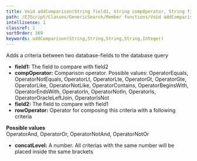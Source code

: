 ```yaml
---
title: Void addComparison(String field1, String compOperator, String field2, String rowOperator, Integer concatLevel)
path: /EJScript/Classes/GenericSearch/Member functions/Void addComparison(String field1, String compOperator, String field2, String rowOperator, Integer concatLevel)
intellisense: 1
classref: 1
sortOrder: 369
keywords: addComparison(String,String,String,String,Integer)
---
```



Adds a criteria between two database-fields to the database query




* **field1:** The field to compare with field2
* **compOperator:** Comparison operator. Possible values:
OperatorEquals, OperatorNotEquals, OperatorLt, OperatorLte, OperatorGt,
OperatorGte, OperatorLike, OperatorNotLike, OperatorContains,
OperatorBeginsWith, OperatorEndsWith, OperatorIn, OperatorNotIn,
OperatorIs, OperatorOracleLeftJoin, OperatorIsNot
* **field2:** The field to compare with field1
* **rowOperator:** Operator for composing this criteria with a following
criteria
   
**Possible values**   
OperatorAnd, OperatorOr, OperatorNotAnd, OperatorNotOr
* **concatLevel:** A number. All criterias with the same number will be placed
inside the same brackets



